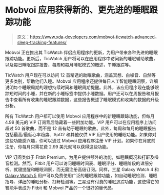 # Mobvoi 应用获得新的、更先进的睡眠跟踪功能

> 原文：<https://www.xda-developers.com/mobvoi-ticwatch-advanced-sleep-tracking-features/>

Mobvoi 正在推出其 TicWatch 伴侣应用程序的更新，为用户带来各种先进的睡眠跟踪功能。更新后，TicWatch 用户将可以在应用程序中访问新的睡眠辅助歌曲，以及每日睡眠跟踪报告，每周和每月睡眠模式的概述，午睡跟踪等。

TicWatch 用户现在可以访问 12 首精选的助眠歌曲，涵盖冥想、白噪音、自然等更多类别，帮助他们入睡。Mobvoi 应用程序还提供每日人工智能睡眠洞察，详细说明每个睡眠周期的理想持续时间和睡眠周期提醒。此外，该应用程序现在能够跟踪短时间的小睡，并在新的小睡标签中提供小睡数据。用户还可以在周报告和月报告中查看所有收集的睡眠跟踪数据，这些报告概述了睡眠模式和收集的数据的升级分析。

所有 TicWatch 用户都可以使用 Mobvoi 应用程序中的新睡眠跟踪功能，但每月 4.99 美元的 VIP 订阅背后隐藏着一些附加功能。VIP 用户可以在应用程序上访问超过 50 首歌曲，而不是 12 首有助于睡眠的歌曲。此外，每周和每月的睡眠报告包括最高/最低心率趋势、SpO2 和其他仅供 VIP 用户使用的睡眠功能。如果你对这些功能感兴趣，你可以通过 Mobvoi 应用程序注册 VIP 计划。如果你在月底前注册，你每月只需花费 2.99 美元就可以获得这些功能。

VIP 订阅类似于 Fitbit Premium，为用户提供额外的功能，如睡眠概况和打鼾及噪音检测。然而，Fitbit 用户可以访问睡眠时间表、睡眠评分、睡眠阶段的详细分析、就寝提醒和睡眠洞察，而无需注册高级订阅。同样，三星 Galaxy Watch 4 和 [Galaxy Watch 5](https://www.xda-developers.com/samsung-galaxy-watch-5-review/) 用户可以免费使用广泛的睡眠跟踪功能，如自动睡眠检测、睡眠指导、详细的睡眠分析、打鼾检测等。三星没有付费的睡眠追踪功能，这使得它的智能手表成为 Fitbit 和 Mobvoi 产品的一个很好的替代品。